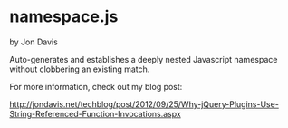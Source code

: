 namespace.js
============

by Jon Davis

Auto-generates and establishes a deeply nested Javascript namespace without clobbering an existing match.

For more information, check out my blog post:

http://jondavis.net/techblog/post/2012/09/25/Why-jQuery-Plugins-Use-String-Referenced-Function-Invocations.aspx